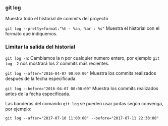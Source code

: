### git log
Muestra todo el historial de commits del proyecto

`git log --pretty=format:"%h - %an, %ar : %s"`
Muestra el historial con el formato que indiquemos.


### Limitar la salida del historial
`git log -n`: Cambiamos la n por cualquier numero entero, por ejemplo `git log -2` nos mostrará los 2 commits más recientes.

`git log --after="2016-04-07 00:00:00"` Muestra los commits realizados después de la fecha especificada.

`git log --before="2016-04-07 00:00:00"` Muestra los commits realizados antes de la fecha especificada.

Las banderas del comando `git log` se pueden usar juntas según convenga, por ejemplo:

`git log --after="2017-07-10 11:00:00" --before="2017-07-11 22:30:00"`